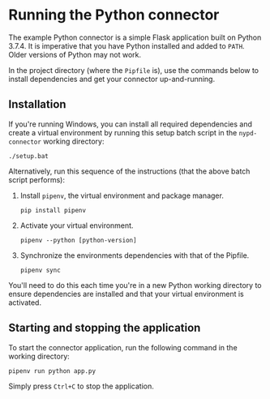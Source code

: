 # Running the Python connector
The example Python connector is a simple Flask application built on Python 3.7.4.
It is imperative that you have Python installed and added to `PATH`. Older versions of Python may not work.

In the project directory (where the `Pipfile` is), use the commands below to install dependencies and get
your connector up-and-running.

## Installation

If you're running Windows, you can install all required dependencies and create a virtual environment by running this setup batch script in the `nypd-connector` working directory:

```
./setup.bat
```

Alternatively, run this sequence of the instructions (that the above batch script performs):

1. Install `pipenv`, the virtual environment and package manager.
    ```
    pip install pipenv
    ```
2. Activate your virtual environment.
    ```
    pipenv --python [python-version]
    ```
3. Synchronize the environments dependencies with that of the Pipfile.
    ```
    pipenv sync
    ```

You'll need to do this each time you're in a new Python working directory to ensure dependencies are installed and that your virtual environment is activated.

## Starting and stopping the application

To start the connector application, run the following command in the working directory:

```
pipenv run python app.py
```

Simply press `Ctrl+C` to stop the application.